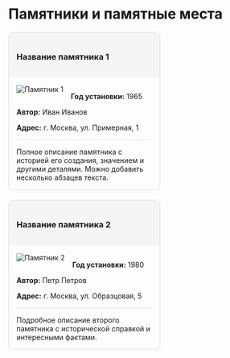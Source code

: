 # Памятники и памятные места

<div class="cards-container">

<div class="card" onclick="this.classList.toggle('expanded')">
  <div class="card-header">
    <h3>Название памятника 1</h3>
  </div>
  <div class="card-content">
    <img src="images/monument1.jpg" alt="Памятник 1" style="max-width: 200px; float: left; margin-right: 15px;">
    <p><strong>Год установки:</strong> 1965</p>
    <p><strong>Автор:</strong> Иван Иванов</p>
    <p><strong>Адрес:</strong> г. Москва, ул. Примерная, 1</p>
    <div class="full-description">
      Полное описание памятника с историей его создания, значением и другими деталями.
      Можно добавить несколько абзацев текста.
    </div>
  </div>
</div>

<div class="card" onclick="this.classList.toggle('expanded')">
  <div class="card-header">
    <h3>Название памятника 2</h3>
  </div>
  <div class="card-content">
    <img src="images/monument2.jpg" alt="Памятник 2" style="max-width: 200px; float: left; margin-right: 15px;">
    <p><strong>Год установки:</strong> 1980</p>
    <p><strong>Автор:</strong> Петр Петров</p>
    <p><strong>Адрес:</strong> г. Москва, ул. Образцовая, 5</p>
    <div class="full-description">
      Подробное описание второго памятника с исторической справкой и интересными фактами.
    </div>
  </div>
</div>

</div>

<style>
.cards-container {
  display: flex;
  flex-wrap: wrap;
  gap: 20px;
}

.card {
  border: 1px solid #ddd;
  border-radius: 8px;
  width: 300px;
  overflow: hidden;
  cursor: pointer;
  transition: all 0.3s ease;
}

.card-header {
  background-color: #f5f5f5;
  padding: 15px;
}

.card-content {
  padding: 15px;
  max-height: 200px;
  overflow: hidden;
  transition: max-height 0.3s ease;
}

.card.expanded .card-content {
  max-height: 1000px;
}

.full-description {
  margin-top: 15px;
  padding-top: 15px;
  border-top: 1px dashed #ccc;
}
</style>